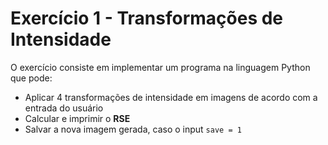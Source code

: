 # Exercício 1 - Transformações de Intensidade
O exercício consiste em implementar um programa na linguagem Python que pode:
- Aplicar 4 transformações de intensidade em imagens de acordo com a entrada do usuário
- Calcular e imprimir o **RSE**
- Salvar a nova imagem gerada, caso o input `save = 1`
